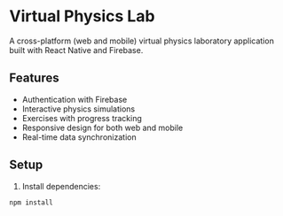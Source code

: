 # Virtual Physics Lab

A cross-platform (web and mobile) virtual physics laboratory application built with React Native and Firebase.

## Features

- Authentication with Firebase
- Interactive physics simulations
- Exercises with progress tracking
- Responsive design for both web and mobile
- Real-time data synchronization

## Setup

1. Install dependencies:
```bash
npm install
